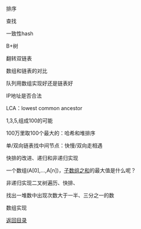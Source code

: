 排序

查找

一致性hash

B+树

翻转双链表

数组和链表的对比

队列用数组实现好还是链表好

IP地址是否合法

LCA：lowest common ancestor

1,3,5,组成100的可能

100万里取100个最大的：哈希和堆排序

单/双向链表找中间节点：快慢/双向走相遇

快排的改进、递归和非递归实现

一个数组(A[0],...,A[n])，[子数组之和](http://www.cnblogs.com/bourbon/archive/2011/08/23/2151044.html)的最大值是什么呢？

非递归实现二叉树遍历、快排、

找出一堆数中出现次数大于一半、三分之一的数

数组实现

[返回目录](README.md)